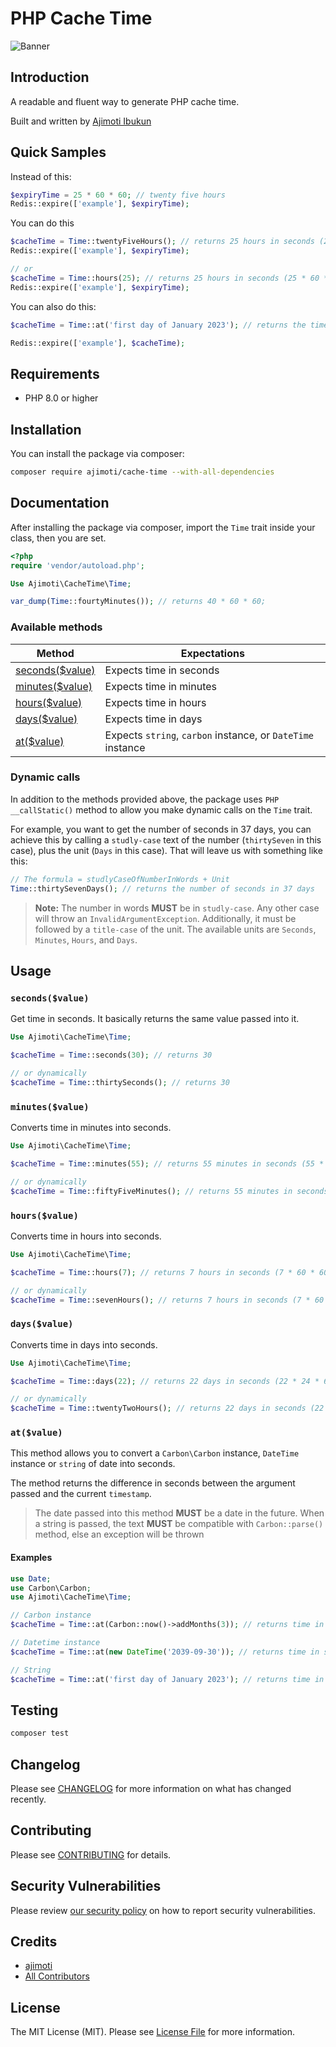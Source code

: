 # PHP Cache Time
![Banner](https://banners.beyondco.de/Cache%20Time%20Package.png?theme=dark&packageManager=composer+require&packageName=ajimoti%2Fcache-time&pattern=charlieBrown&style=style_1&description=A+more+readable+way+to+get+time+in+seconds+while+caching&md=1&showWatermark=1&fontSize=100px&images=clock)

## Introduction
A readable and fluent way to generate PHP cache time.

Built and written by [Ajimoti Ibukun](https://www.linkedin.com/in/ibukun-ajimoti-3420a786/)

## Quick Samples
Instead of this:
```php
$expiryTime = 25 * 60 * 60; // twenty five hours
Redis::expire(['example'], $expiryTime);
```

You can do this
```php
$cacheTime = Time::twentyFiveHours(); // returns 25 hours in seconds (25 * 60 * 60)
Redis::expire(['example'], $expiryTime);

// or
$cacheTime = Time::hours(25); // returns 25 hours in seconds (25 * 60 * 60)
Redis::expire(['example'], $expiryTime);
```

You can also do this:
```php
$cacheTime = Time::at('first day of January 2023'); // returns the time difference between the present time and the first of january 2023 in seconds

Redis::expire(['example'], $cacheTime);
```

## Requirements
- PHP 8.0 or higher

## Installation
You can install the package via composer:
```bash
composer require ajimoti/cache-time --with-all-dependencies
```

## Documentation
After installing the package via composer, import the `Time` trait inside your class, then you are set.
```php
<?php
require 'vendor/autoload.php';

Use Ajimoti\CacheTime\Time;

var_dump(Time::fourtyMinutes()); // returns 40 * 60 * 60;
```

### Available methods
| Method      | Expectations | 
| ----------- | ----------- |
| [seconds($value)](#secondsvalue)  | Expects time in seconds  |
| [minutes($value)](#minutesvalue)   | Expects time in minutes  |
| [hours($value)](#hoursvalue)  | Expects time in hours  |
| [days($value)](#daysvalue) | Expects time in days  |
| [at($value)](#atvalue)  | Expects `string`, `carbon` instance, or `DateTime` instance  |

### Dynamic calls
In addition to the methods provided above, the package uses `PHP` `__callStatic()` method to allow you make dynamic calls on the `Time` trait.

For example, you want to get the number of seconds in 37 days, you can achieve this by calling a `studly-case` text of the number (`thirtySeven` in this case), plus the unit (`Days` in this case). That will leave us with something like this:

```php
// The formula = studlyCaseOfNumberInWords + Unit
Time::thirtySevenDays(); // returns the number of seconds in 37 days
```

> **Note:** The number in words **MUST** be in `studly-case`. Any other case will throw an `InvalidArgumentException`. Additionally, it must be followed by a `title-case` of the unit. The available units are `Seconds`, `Minutes`, `Hours`, and `Days`.


## Usage
### `seconds($value)`
Get time in seconds. It basically returns the same value passed into it.
```php
Use Ajimoti\CacheTime\Time;

$cacheTime = Time::seconds(30); // returns 30

// or dynamically
$cacheTime = Time::thirtySeconds(); // returns 30
```

### `minutes($value)`
Converts time in minutes into seconds.
```php
Use Ajimoti\CacheTime\Time;

$cacheTime = Time::minutes(55); // returns 55 minutes in seconds (55 * 60)

// or dynamically
$cacheTime = Time::fiftyFiveMinutes(); // returns 55 minutes in seconds (55 * 60)
```

### `hours($value)`
Converts time in hours into seconds.
```php
Use Ajimoti\CacheTime\Time;

$cacheTime = Time::hours(7); // returns 7 hours in seconds (7 * 60 * 60)

// or dynamically
$cacheTime = Time::sevenHours(); // returns 7 hours in seconds (7 * 60 * 60)
```

### `days($value)`
Converts time in days into seconds.
```php
Use Ajimoti\CacheTime\Time;

$cacheTime = Time::days(22); // returns 22 days in seconds (22 * 24 * 60 * 60)

// or dynamically
$cacheTime = Time::twentyTwoHours(); // returns 22 days in seconds (22 * 24 * 60 * 60)
```

### `at($value)`
This method allows you to convert a `Carbon\Carbon` instance, `DateTime` instance or  `string` of date into seconds. 

The method returns the difference in seconds between the argument passed and the current `timestamp`.

> The date passed into this method **MUST** be a date in the future. When a string is passed, the text **MUST** be compatible with `Carbon::parse()` method, else an exception will be thrown

#### Examples
```php
use Date;
use Carbon\Carbon;
use Ajimoti\CacheTime\Time;

// Carbon instance
$cacheTime = Time::at(Carbon::now()->addMonths(3)); // returns time in seconds between the present timestamp and three months time

// Datetime instance
$cacheTime = Time::at(new DateTime('2039-09-30')); // returns time in seconds between the present timestamp and the date passed (2039-09-30).

// String
$cacheTime = Time::at('first day of January 2023'); // returns time in seconds between the present timestamp and the first of January 2023.
```

## Testing

```bash
composer test
```

## Changelog

Please see [CHANGELOG](CHANGELOG.md) for more information on what has changed recently.

## Contributing

Please see [CONTRIBUTING](.github/CONTRIBUTING.md) for details.

## Security Vulnerabilities

Please review [our security policy](../../security/policy) on how to report security vulnerabilities.

## Credits

- [ajimoti](https://github.com/ajimoti)
- [All Contributors](../../contributors)

## License

The MIT License (MIT). Please see [License File](LICENSE.md) for more information.
